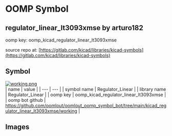 # OOMP Symbol  
## regulator_linear_lt3093xmse  by arturo182  
  
oomp key: oomp_kicad_regulator_linear_lt3093xmse  
  
source repo at: [https://gitlab.com/kicad/libraries/kicad-symbols](https://gitlab.com/kicad/libraries/kicad-symbols)  
## Symbol  
  
[![working.png](working_600.png)](working.png)  
| name | value | 
| --- | --- | 
| symbol name | Regulator_Linear | 
| library name | Regulator_Linear | 
| oomp key | oomp_kicad_regulator_linear_lt3093xmse | 
| oomp bot github | https://github.com/oomlout/oomlout_oomp_symbol_bot/tree/main/kicad_regulator_linear_lt3093xmse/working | 
## Images  
